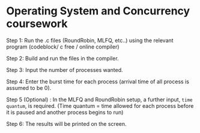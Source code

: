 # Operating System and Concurrency coursework

Step 1: Run the .c files (RoundRobin, MLFQ, etc..) using the relevant program (codeblock/ c free / online compiler)

Step 2: Build and run the files in the compiler.

Step 3: Input the number of processes wanted.

Step 4: Enter the burst time for each process (arrival time of all process is assumed to be 0).

Step 5 (Optional) : In the MLFQ and RoundRobin setup, a further input, `time quantum`, is required. (Time quantum = time allowed for each process before it is paused and another process begins to run)

Step 6: The results will be printed on the screen.

